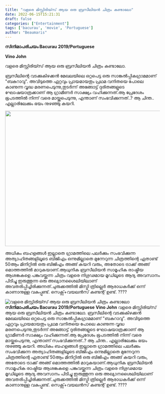```yaml
---
title: "വളരെ മിസ്റ്റിരിയ്സ് ആയ ഒരു ബ്രസീലിയൻ ചിത്രം കണ്ടാലോ"
date: 2022-06-15T15:21:31
draft: false
categories: ["Entertainment"]
tags: ['bacurau', 'movie', 'Portuguese']
author: "Beaumaris"
---
```


<strong>സിനിമാപരിചയം </strong>
<strong>Bacurau</strong>
<strong>2019/Portuguese</strong>

<strong>Vino John </strong>

വളരെ മിസ്റ്റിരിയ്സ് ആയ ഒരു ബ്രസീലിയൻ ചിത്രം കണ്ടാലോ.

ബ്രസീലിന്റെ വടക്കുകിഴക്കൻ മേഖലയിലെ ഒറ്റപെട്ട ഒരു സാങ്കൽപ്പികഗ്രാമമാണ് "ബകുറാവു". അവിടുത്തെ ഏറ്റവും പ്രായമായതും പ്രഥമ വനിതയെ പോലെ കാണുന്ന വൃദ്ധ മരണപെടുന്നു,തുടർന്ന് അങ്ങോട്ട്‌ ദുരിതങ്ങളുടെ ഘോഷയാത്രക്കാണ് ആ ഗ്രാമീണർ സാക്ഷ്യം വഹിക്കുന്നത്.ആ പ്രേദേശം ഭൂപടത്തിൽ നിന്ന് വരെ മായ്ക്കപെടുന്നു, എന്താണ് സംഭവിക്കുന്നത്..? ആ ചിന്ത.. എല്ലാരിലേക്കും ഭയം നുഴഞ്ഞു കയറി.

<img class="wp-image-339470 aligncenter" src="https://cdn.boolokam.com/articles/2022/06/fff3333.jpg" alt="" width="782" height="440" />

അധികം ബഹളങ്ങൾ ഇല്ലാതെ ഗ്രാമത്തിലെ പലർക്കും സംഭവിക്കുന്ന അത്യാഹിതങ്ങളിലൂടെ ബിജിഎം ഒന്നുമില്ലാതെ മുന്നേറുന്ന ചിത്രത്തിന്റെ ഏതാണ്ട് 50ആം മിനിറ്റിൽ ഒരു ബിജിഎം അങ്ങ് കയറി വരും, അതോടെ ട്രാക്ക് അങ്ങ് മൊത്തത്തിൽ മാറുകയാണ്.ആധുനിക ബ്രസീലിയൻ സാമൂഹിക രാഷ്ട്രീയ ആശങ്കകളെ പങ്കുവയ്ക്കുന്ന ചിത്രം വളരെ നിഗൂഢമായ മൂഡിലൂടെ ആദ്യ അവസാനം പിടിച്ചു ഇരുത്തുന്ന ഒരു അഖ്യാനശൈലിയിലാണ് അവതരിപ്പിച്ചിരിക്കുന്നത്.ചുരുക്കത്തിൽ മിസ്ട്രി ത്രില്ലെർ ആരാധകർക്ക് ഒന്ന് കാണാനുള്ള വകുപ്പുണ്ട്. സെക്സ്+വയലൻസ് കണ്ടന്റ് ഉണ്ട്. ????


![വളരെ മിസ്റ്റിരിയ്സ് ആയ ഒരു ബ്രസീലിയൻ ചിത്രം കണ്ടാലോ](https://cdn.boolokam.com/articles/2022/06/fff3333.jpg)**സിനിമാപരിചയം** **Bacurau** **2019/Portuguese** **Vino John** വളരെ മിസ്റ്റിരിയ്സ് ആയ ഒരു ബ്രസീലിയൻ ചിത്രം കണ്ടാലോ. ബ്രസീലിന്റെ വടക്കുകിഴക്കൻ മേഖലയിലെ ഒറ്റപെട്ട ഒരു സാങ്കൽപ്പികഗ്രാമമാണ് "ബകുറാവു". അവിടുത്തെ ഏറ്റവും പ്രായമായതും പ്രഥമ വനിതയെ പോലെ കാണുന്ന വൃദ്ധ മരണപെടുന്നു,തുടർന്ന് അങ്ങോട്ട്‌ ദുരിതങ്ങളുടെ ഘോഷയാത്രക്കാണ് ആ ഗ്രാമീണർ സാക്ഷ്യം വഹിക്കുന്നത്.ആ പ്രേദേശം ഭൂപടത്തിൽ നിന്ന് വരെ മായ്ക്കപെടുന്നു, എന്താണ് സംഭവിക്കുന്നത്..? ആ ചിന്ത.. എല്ലാരിലേക്കും ഭയം നുഴഞ്ഞു കയറി. അധികം ബഹളങ്ങൾ ഇല്ലാതെ ഗ്രാമത്തിലെ പലർക്കും സംഭവിക്കുന്ന അത്യാഹിതങ്ങളിലൂടെ ബിജിഎം ഒന്നുമില്ലാതെ മുന്നേറുന്ന ചിത്രത്തിന്റെ ഏതാണ്ട് 50ആം മിനിറ്റിൽ ഒരു ബിജിഎം അങ്ങ് കയറി വരും, അതോടെ ട്രാക്ക് അങ്ങ് മൊത്തത്തിൽ മാറുകയാണ്.ആധുനിക ബ്രസീലിയൻ സാമൂഹിക രാഷ്ട്രീയ ആശങ്കകളെ പങ്കുവയ്ക്കുന്ന ചിത്രം വളരെ നിഗൂഢമായ മൂഡിലൂടെ ആദ്യ അവസാനം പിടിച്ചു ഇരുത്തുന്ന ഒരു അഖ്യാനശൈലിയിലാണ് അവതരിപ്പിച്ചിരിക്കുന്നത്.ചുരുക്കത്തിൽ മിസ്ട്രി ത്രില്ലെർ ആരാധകർക്ക് ഒന്ന് കാണാനുള്ള വകുപ്പുണ്ട്. സെക്സ്+വയലൻസ് കണ്ടന്റ് ഉണ്ട്. ????
